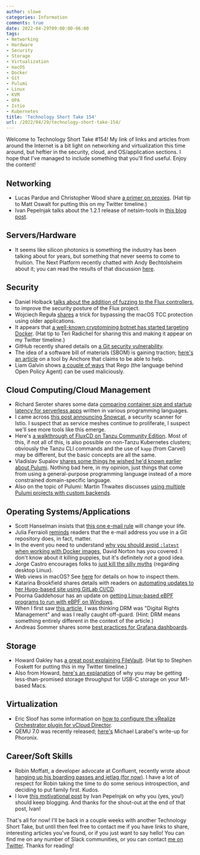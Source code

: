 ```yaml
---
author: slowe
categories: Information
comments: true
date: 2022-04-29T09:00:00-06:00
tags:
- Networking
- Hardware
- Security
- Storage
- Virtualization
- macOS
- Docker
- Git
- Pulumi
- Linux
- KVM
- OPA
- Istio
- Kubernetes
title: 'Technology Short Take 154'
url: /2022/04/29/technology-short-take-154/
---
```


Welcome to Technology Short Take #154! My link of links and articles from around the Internet is a bit light on networking and virtualization this time around, but heftier in the security, cloud, and OS/application sections. I hope that I've managed to include something that you'll find useful. Enjoy the content!<!--more-->

## Networking

* Lucas Pardue and Christopher Wood share [a primer on proxies][link-8]. (Hat tip to Matt Oswalt for putting this on my Twitter timeline.)
* Ivan Pepelnjak talks about the 1.2.1 release of netsim-tools in [this blog post][link-26].

## Servers/Hardware

* It seems like silicon photonics is something the industry has been talking about for years, but something that never seems to come to fruition. The Next Platform recently chatted with Andy Bechtolsheim about it; you can read the results of that discussion [here][link-6].

## Security

* Daniel Holback [talks about the addition of fuzzing to the Flux controllers][link-4], to improve the security posture of the Flux project.
* Wojciech Reguła [shares][link-5] a trick for bypassing the macOS TCC protection using older applications.
* It appears that [a well-known cryptomining botnet has started targeting Docker][link-9]. (Hat tip to Teri Radichel for sharing this and making it appear on my Twitter timeline.)
* GitHub recently shared details on [a Git security vulnerability][link-14].
* The idea of a software bill of materials (SBOM) is gaining traction; [here's an article][link-20] on a tool by Anchore that claims to be able to help.
* Liam Galvin shows [a couple of ways][link-24] that Rego (the language behind Open Policy Agent) can be used maliciously.

## Cloud Computing/Cloud Management

* Richard Seroter shares some data [comparing container size and startup latency for serverless apps][link-10] written in various programming languages.
* I came across [this post announcing Snowcat][link-22], a security scanner for Istio. I suspect that as service meshes continue to proliferate, I suspect we'll see more tools like this emerge.
* Here's [a walkthrough of FluxCD on Tanzu Community Edition][link-23]. Most of this, if not all of this, is also possible on non-Tanzu Kubernetes clusters; obviously the Tanzu CLI commands and the use of `kapp` (from Carvel) may be different, but the basic concepts are all the same.
* Vladislav Supalov [shares some things he wished he'd known earlier about Pulumi][link-25]. Nothing bad here, in my opinion, just things that come from using a general-purpose programming language instead of a more constrained domain-specific language.
* Also on the topic of Pulumi: Martin Thwaites discusses [using multiple Pulumi projects with custom backends][link-29].

## Operating Systems/Applications

* Scott Hanselman insists that [this one e-mail rule][link-1] will change your life.
* Julia Ferraioli [reminds][link-2] readers that the e-mail address you use in a Git repository does, in fact, matter.
* In the event you need to understand [why you should avoid `:latest` when working with Docker images][link-3], David Norton has you covered. I don't know about it killing puppies, but it's definitely _not_ a good idea.
* Jorge Castro encourages folks to [just kill the silly myths][link-11] (regarding desktop Linux).
* Web views in macOS? See [here][link-15] for details on how to inspect them.
* Katarina Brookfield shares details with readers on [automating updates to her Hugo-based site using GitLab CI/CD][link-16].
* Poorna Gaddehosur has an update on [getting Linux-based eBPF programs to run with eBPF on Windows][link-17].
* When I first saw [this article][link-19], I was thinking DRM was "Digital Rights Management" and was I really caught off-guard. (Hint: DRM means something entirely different in the context of the article.)
* Andreas Sommer shares some [best practices for Grafana dashboards][link-21].

## Storage

* Howard Oakley has [a great post explaining FileVault][link-12]. (Hat tip to Stephen Foskett for putting this in my Twitter timeline.)
* Also from Howard, [here's an explanation][link-13] of why you may be getting less-than-promised storage throughput for USB-C storage on your M1-based Macs.

## Virtualization

* Eric Sloof has some information on [how to configure the vRealize Orchestrator plugin for vCloud Director][link-28].
* QEMU 7.0 was recently released; [here's][link-30] Michael Larabel's write-up for Phoronix.

## Career/Soft Skills

* Robin Moffatt, a developer advocate at Confluent, recently wrote about [hanging up his boarding passes and jetlag (for now)][link-7]. I have a lot of respect for Robin taking the time to do some serious introspection, and deciding to put family first. Kudos.
* I love [this motivational post][link-27] by Ivan Pepelnjak on why you (yes, you!) should keep blogging. And thanks for the shout-out at the end of that post, Ivan!

That's all for now! I'll be back in a couple weeks with another Technology Short Take, but until then feel free to contact me if you have links to share, interesting articles you've found, or if you just want to say hello! You can find me on any number of Slack communities, or you can contact [me on Twitter][link-99]. Thanks for reading!

[link-1]: https://www.hanselman.com/blog/one-email-rule-have-a-separate-inbox-and-an-inbox-cc-to-reduce-email-stress-guaranteed
[link-2]: https://www.juliaferraioli.com/blog/2022/your-git-email-matters/
[link-3]: https://platformers.dev/log/2022/latest-literally-kills-puppies/
[link-4]: https://fluxcd.io/blog/2022/02/security-more-confidence-through-fuzzing/
[link-5]: https://wojciechregula.blog/post/macos-red-teaming-bypass-tcc-with-old-apps/
[link-6]: https://www.nextplatform.com/2022/03/10/talking-silicon-photonics-signal-and-noise-with-andy-bechtolsheim/
[link-7]: https://rmoff.net/2022/04/07/hanging-up-my-boarding-passes-and-jetlagfor-now/
[link-8]: https://blog.cloudflare.com/a-primer-on-proxies/
[link-9]: https://www.crowdstrike.com/blog/lemonduck-botnet-targets-docker-for-cryptomining-operations/
[link-10]: https://seroter.com/2022/04/18/measuring-container-size-and-startup-latency-for-serverless-apps-written-in-c-node-js-go-and-java/
[link-11]: https://www.ypsidanger.com/lets-just-kill-the-silly-myths/
[link-12]: https://eclecticlight.co/2022/04/23/explainer-filevault/
[link-13]: https://eclecticlight.co/2022/04/18/m1-thunderbolt-ports-dont-fully-support-usb-3-1-gen-2/
[link-14]: https://github.blog/2022-04-12-git-security-vulnerability-announced/
[link-15]: https://blog.jim-nielsen.com/2022/inspecting-web-views-in-macos/
[link-16]: http://advecti.io/2022/13-automating-hugo-k8s-deployment-with-gitlab-cicd/
[link-17]: https://cloudblogs.microsoft.com/opensource/2022/02/22/getting-linux-based-ebpf-programs-to-run-with-ebpf-for-windows/
[link-18]: https://blog.dowhile0.org/2022/04/22/fedora-36-a-brave-new-drm-kms-only-world/
[link-19]: https://blog.dowhile0.org/2022/04/22/fedora-36-a-brave-new-drm-kms-only-world/
[link-20]: https://anchore.com/sbom/how-to-generate-an-sbom-with-free-open-source-tools/
[link-21]: https://andidog.de/blog/2022-04-21-grafana-dashboards-best-practices-dashboards-as-code
[link-22]: https://www.praetorian.com/blog/introducing-snowcat/
[link-23]: https://www.vxav.fr/2022-04-23-fluxcd-in-tanzu-community-edition-0.12/
[link-24]: https://lia.mg/posts/malicious-rego/
[link-25]: https://vsupalov.com/pulumi-learnings/
[link-26]: https://blog.ipspace.net/2022/04/netsim-tools-release-1.2.1.html
[link-27]: https://blog.ipspace.net/2022/04/keep-blogging.html
[link-28]: https://www.ntpro.nl/blog/archives/3668-Configure-the-vRealize-Orchestrator-Plug-in-for-vCloud-Director.html
[link-29]: https://martinjt.me/2021/03/04/pulumi-multiple-projects-with-custom-backends/
[link-30]: https://www.phoronix.com/scan.php?page=news_item&px=QEMU-7.0-Released
[link-99]: https://twitter.com/scott_lowe
